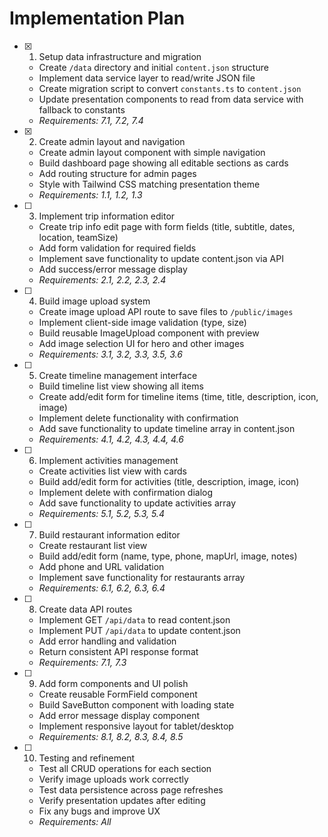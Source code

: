 # Implementation Plan

- [x] 1. Setup data infrastructure and migration
  - Create `/data` directory and initial `content.json` structure
  - Implement data service layer to read/write JSON file
  - Create migration script to convert `constants.ts` to `content.json`
  - Update presentation components to read from data service with fallback to constants
  - _Requirements: 7.1, 7.2, 7.4_

- [x] 2. Create admin layout and navigation
  - Create admin layout component with simple navigation
  - Build dashboard page showing all editable sections as cards
  - Add routing structure for admin pages
  - Style with Tailwind CSS matching presentation theme
  - _Requirements: 1.1, 1.2, 1.3_

- [ ] 3. Implement trip information editor
  - Create trip info edit page with form fields (title, subtitle, dates, location, teamSize)
  - Add form validation for required fields
  - Implement save functionality to update content.json via API
  - Add success/error message display
  - _Requirements: 2.1, 2.2, 2.3, 2.4_

- [ ] 4. Build image upload system
  - Create image upload API route to save files to `/public/images`
  - Implement client-side image validation (type, size)
  - Build reusable ImageUpload component with preview
  - Add image selection UI for hero and other images
  - _Requirements: 3.1, 3.2, 3.3, 3.5, 3.6_

- [ ] 5. Create timeline management interface
  - Build timeline list view showing all items
  - Create add/edit form for timeline items (time, title, description, icon, image)
  - Implement delete functionality with confirmation
  - Add save functionality to update timeline array in content.json
  - _Requirements: 4.1, 4.2, 4.3, 4.4, 4.6_

- [ ] 6. Implement activities management
  - Create activities list view with cards
  - Build add/edit form for activities (title, description, image, icon)
  - Implement delete with confirmation dialog
  - Add save functionality to update activities array
  - _Requirements: 5.1, 5.2, 5.3, 5.4_

- [ ] 7. Build restaurant information editor
  - Create restaurant list view
  - Build add/edit form (name, type, phone, mapUrl, image, notes)
  - Add phone and URL validation
  - Implement save functionality for restaurants array
  - _Requirements: 6.1, 6.2, 6.3, 6.4_

- [ ] 8. Create data API routes
  - Implement GET `/api/data` to read content.json
  - Implement PUT `/api/data` to update content.json
  - Add error handling and validation
  - Return consistent API response format
  - _Requirements: 7.1, 7.3_

- [ ] 9. Add form components and UI polish
  - Create reusable FormField component
  - Build SaveButton component with loading state
  - Add error message display component
  - Implement responsive layout for tablet/desktop
  - _Requirements: 8.1, 8.2, 8.3, 8.4, 8.5_

- [ ] 10. Testing and refinement
  - Test all CRUD operations for each section
  - Verify image uploads work correctly
  - Test data persistence across page refreshes
  - Verify presentation updates after editing
  - Fix any bugs and improve UX
  - _Requirements: All_
